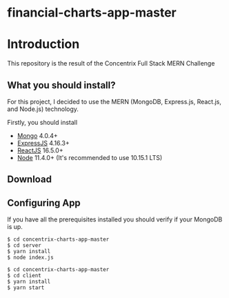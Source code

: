 # financial-charts-app-master

# Introduction

This repository is the result of the Concentrix Full Stack MERN Challenge

## What you should install?

For this project, I decided to use the MERN (MongoDB, Express.js, React.js, and Node.js) technology.


Firstly, you should install

-   [Mongo](https://www.mongodb.com/) 4.0.4+
-   [ExpressJS](https://expressjs.com/) 4.16.3+
-   [ReactJS](https://reactjs.org/) 16.5.0+
-   [Node](https://nodejs.org/en/) 11.4.0+ (It's recommended to use 10.15.1 LTS)

## Download



## Configuring App

If you have all the prerequisites installed you should verify if your MongoDB is up.

```
$ cd concentrix-charts-app-master
$ cd server
$ yarn install
$ node index.js
```

```
$ cd concentrix-charts-app-master
$ cd client
$ yarn install
$ yarn start
```
